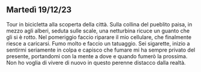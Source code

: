 ## Martedì 19/12/23

Tour in bicicletta alla scoperta della città. Sulla collina del pueblito paisa, in mezzo agli alberi, seduta sulle scale, una netturbina ricuce un guanto che gli si è rotto. Nel pomeriggio faccio riparare il mio cellulare, che finalmente riesce a caricarsi. Fumo molto e faccio un tatuaggio. Sei sigarette, inizio a sentirmi seriamente in colpa e capisco che fumare mi ha sempre privato del presente, portandomi con la mente a dove e quando fumerò la prossima. Non ho voglia di vivere di nuovo in questo perenne distacco dalla realtà.

